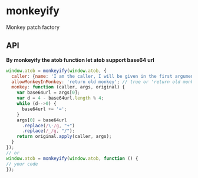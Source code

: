 # monkeyify
Monkey patch factory

## API
**By monkeyify the atob function let atob support base64 url**
```javascript
window.atob = monkeyify(window.atob, {
  caller: {name: 'I am the caller, I will be given in the first argument in monkey function'},
  allowMonkeyInMonkey: 'return old monkey'; // true or 'return old monkey'
  monkey: function (caller, args, original) {
    var base64url = args[0];
    var d = 4 - base64url.length % 4;
    while (d-->0) {
      base64url += '=';
    }
    args[0] = base64url
      .replace(/\-/g, "+")
      .replace(/_/g, "/");
    return original.apply(caller, args);
  }
});
// or
window.atob = monkeyify(window.atob, function () {
// your code
});
```

